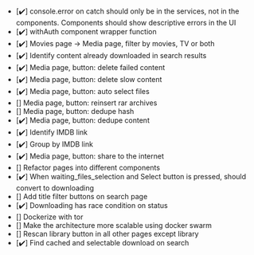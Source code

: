 - [✔️] console.error on catch should only be in the services, not in the components. Components should show descriptive errors in the UI
- [✔️] withAuth component wrapper function
- [✔️] Movies page -> Media page, filter by movies, TV or both
- [✔️] Identify content already downloaded in search results
- [✔️] Media page, button: delete failed content
- [✔️] Media page, button: delete slow content
- [✔️] Media page, button: auto select files
- [] Media page, button: reinsert rar archives
- [] Media page, button: dedupe hash
- [✔️] Media page, button: dedupe content
- [✔️] Identify IMDB link
- [✔️] Group by IMDB link
- [✔️] Media page, button: share to the internet
- [] Refactor pages into different components
- [✔️] When waiting_files_selection and Select button is pressed, should convert to downloading
- [] Add title filter buttons on search page
- [✔️] Downloading has race condition on status
- [] Dockerize with tor
- [] Make the architecture more scalable using docker swarm
- [] Rescan library button in all other pages except library
- [✔️] Find cached and selectable download on search

